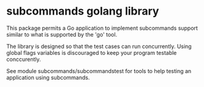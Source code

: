 subcommands golang library
==========================

This package permits a Go application to implement subcommands support
similar to what is supported by the 'go' tool.

The library is designed so that the test cases can run concurrently.
Using global flags variables is discouraged to keep your program testable
conccurently.

See module subcommands/subcommandstest for tools to help testing an application
using subcommands.
